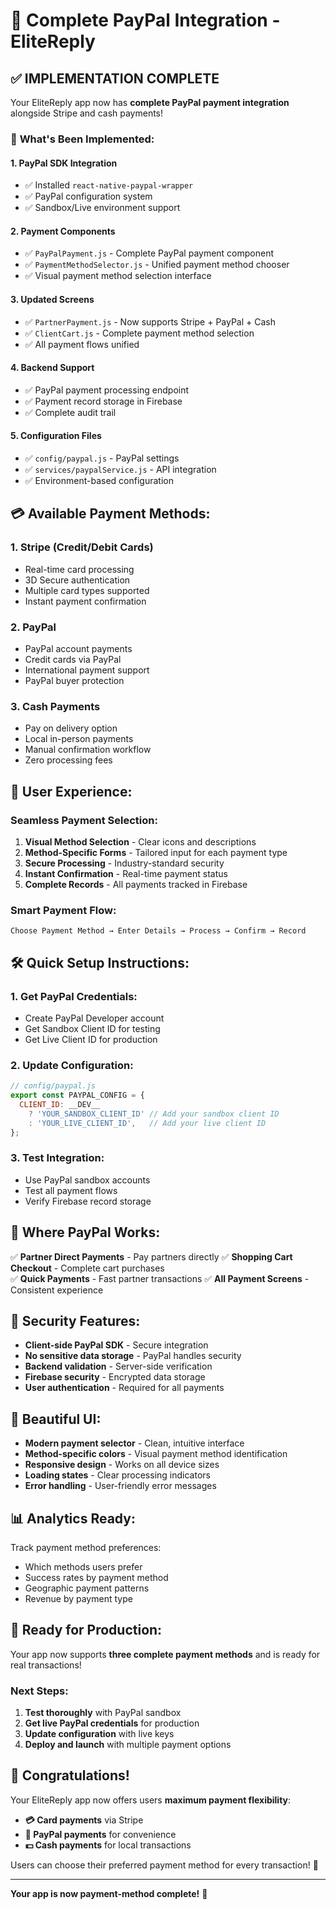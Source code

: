 # 🎉 Complete PayPal Integration - EliteReply

## ✅ **IMPLEMENTATION COMPLETE**

Your EliteReply app now has **complete PayPal payment integration** alongside Stripe and cash payments!

### 🚀 **What's Been Implemented:**

#### **1. PayPal SDK Integration**
- ✅ Installed `react-native-paypal-wrapper`
- ✅ PayPal configuration system
- ✅ Sandbox/Live environment support

#### **2. Payment Components**
- ✅ `PayPalPayment.js` - Complete PayPal payment component
- ✅ `PaymentMethodSelector.js` - Unified payment method chooser
- ✅ Visual payment method selection interface

#### **3. Updated Screens**
- ✅ `PartnerPayment.js` - Now supports Stripe + PayPal + Cash
- ✅ `ClientCart.js` - Complete payment method selection
- ✅ All payment flows unified

#### **4. Backend Support**
- ✅ PayPal payment processing endpoint
- ✅ Payment record storage in Firebase
- ✅ Complete audit trail

#### **5. Configuration Files**
- ✅ `config/paypal.js` - PayPal settings
- ✅ `services/paypalService.js` - API integration
- ✅ Environment-based configuration

## 💳 **Available Payment Methods:**

### **1. Stripe (Credit/Debit Cards)**
- Real-time card processing
- 3D Secure authentication
- Multiple card types supported
- Instant payment confirmation

### **2. PayPal**
- PayPal account payments
- Credit cards via PayPal
- International payment support
- PayPal buyer protection

### **3. Cash Payments**
- Pay on delivery option
- Local in-person payments
- Manual confirmation workflow
- Zero processing fees

## 🎯 **User Experience:**

### **Seamless Payment Selection:**
1. **Visual Method Selection** - Clear icons and descriptions
2. **Method-Specific Forms** - Tailored input for each payment type
3. **Secure Processing** - Industry-standard security
4. **Instant Confirmation** - Real-time payment status
5. **Complete Records** - All payments tracked in Firebase

### **Smart Payment Flow:**
```
Choose Payment Method → Enter Details → Process → Confirm → Record
```

## 🛠️ **Quick Setup Instructions:**

### **1. Get PayPal Credentials:**
- Create PayPal Developer account
- Get Sandbox Client ID for testing
- Get Live Client ID for production

### **2. Update Configuration:**
```javascript
// config/paypal.js
export const PAYPAL_CONFIG = {
  CLIENT_ID: __DEV__ 
    ? 'YOUR_SANDBOX_CLIENT_ID' // Add your sandbox client ID
    : 'YOUR_LIVE_CLIENT_ID',   // Add your live client ID
};
```

### **3. Test Integration:**
- Use PayPal sandbox accounts
- Test all payment flows
- Verify Firebase record storage

## 📱 **Where PayPal Works:**

✅ **Partner Direct Payments** - Pay partners directly
✅ **Shopping Cart Checkout** - Complete cart purchases  
✅ **Quick Payments** - Fast partner transactions
✅ **All Payment Screens** - Consistent experience

## 🔐 **Security Features:**

- **Client-side PayPal SDK** - Secure integration
- **No sensitive data storage** - PayPal handles security
- **Backend validation** - Server-side verification
- **Firebase security** - Encrypted data storage
- **User authentication** - Required for all payments

## 🎨 **Beautiful UI:**

- **Modern payment selector** - Clean, intuitive interface
- **Method-specific colors** - Visual payment method identification
- **Responsive design** - Works on all device sizes
- **Loading states** - Clear processing indicators
- **Error handling** - User-friendly error messages

## 📊 **Analytics Ready:**

Track payment method preferences:
- Which methods users prefer
- Success rates by payment method
- Geographic payment patterns
- Revenue by payment type

## 🚀 **Ready for Production:**

Your app now supports **three complete payment methods** and is ready for real transactions!

### **Next Steps:**
1. **Test thoroughly** with PayPal sandbox
2. **Get live PayPal credentials** for production
3. **Update configuration** with live keys
4. **Deploy and launch** with multiple payment options

## 🎉 **Congratulations!**

Your EliteReply app now offers users **maximum payment flexibility**:

- **💳 Card payments** via Stripe
- **🔵 PayPal payments** for convenience  
- **💵 Cash payments** for local transactions

Users can choose their preferred payment method for every transaction! 🌟

---

**Your app is now payment-method complete!** 🚀

